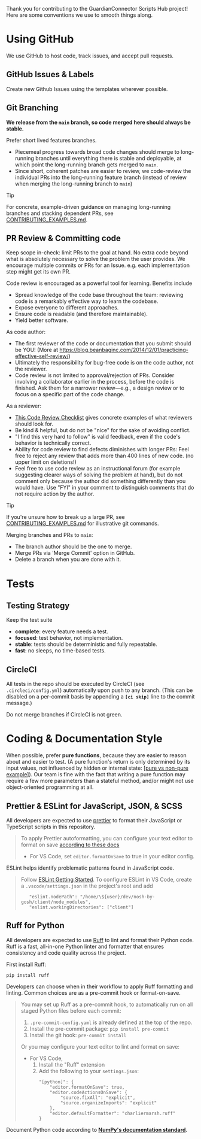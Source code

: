 Thank you for contributing to the GuardianConnector Scripts Hub project!
Here are some conventions we use to smooth things along.

# Using GitHub

We use GitHub to host code, track issues, and accept pull requests.

## GitHub Issues & Labels

Create new Github Issues using the templates wherever possible.

## Git Branching

**We release from the `main` branch, so code merged here should always be stable.**

Prefer short lived features branches.
- Piecemeal progress towards broad code changes should merge to long-running branches until
  everything there is stable and deployable, at which point the long-running branch gets merged
  to `main`.
- Since short, coherent patches are easier to review, we code-review the individual PRs into
  the long-running feature branch (instead of review when merging the long-running branch to
  `main`)

> [!TIP]
> For concrete, example-driven guidance on managing long-running branches and stacking dependent PRs,
> see [CONTRIBUTING_EXAMPLES.md](./CONTRIBUTING_EXAMPLES.md).


## PR Review & Committing code

Keep scope in-check: limit PRs to the goal at hand.  No extra code beyond what is absolutely
necessary to solve the problem the user provides.  We encourage multiple commits or PRs for an
Issue. e.g. each implementation step might get its own PR.

Code review is encouraged as a powerful tool for learning.  Benefits include
- Spread knowledge of the code base throughout the team: reviewing code is a remarkably effective way to learn the codebase.
- Expose everyone to different approaches.
- Ensure code is readable (and therefore maintainable).
- Yield better software.

As code author:
- The first reviewer of the code or documentation that you submit should be YOU!  (More at https://blog.beanbaginc.com/2014/12/01/practicing-effective-self-review/)
- Ultimately the responsibility for bug-free code is on the code author, not the reviewer.
- Code review is not limited to approval/rejection of PRs. Consider involving a collaborator
earlier in the process, before the code is finished. Ask them for a narrower review—e.g., a
design review or to focus on a specific part of the code change.

As a reviewer:
- [This Code Review Checklist](http://web.archive.org/web/20180219163514/https://blog.fogcreek.com/increase-defect-detection-with-our-code-review-checklist-example/)
  gives concrete examples of what reviewers should look for.
- Be kind & helpful, but do not be "nice" for the sake of avoiding conflict.
- "I find this very hard to follow" is valid feedback, even if the code's behavior is technically correct.
- Ability for code review to find defects diminishes with longer PRs: Feel free to reject any
  review that adds more than 400 lines of new code. (no upper limit on deletions!)
- Feel free to use code review as an instructional forum (for example suggesting
  clearer ways of solving the problem at hand), but do not comment only because
  the author did something differently than you would have. Use "FYI" in your
  comment to distinguish comments that do not require action by the author.

> [!TIP]
> If you're unsure how to break up a large PR, see [CONTRIBUTING_EXAMPLES.md](./CONTRIBUTING_EXAMPLES.md)
> for illustrative git commands.


Merging branches and PRs to `main`:
- The branch author should be the one to merge.
- Merge PRs via 'Merge Commit' option in GitHub.
- Delete a branch when you are done with it.


# Tests

## Testing Strategy

Keep the test suite
* **complete**: every feature needs a test.
* **focused**: test behavior, not implementation.
* **stable**: tests should be deterministic and fully repeatable.
* **fast**: no sleeps, no time-based tests.

## CircleCI

All tests in the repo should be executed by CircleCI (see `.circleci/config.yml`)
automatically upon push to any branch.  (This can be disabled on a per-commit basis
by appending a **`[ci skip]`** line to the commit message.)

Do not merge branches if CircleCI is not green.


# Coding & Documentation Style

When possible, prefer **pure functions**, because they are easier to reason
about and easier to test. (A pure function's return is only determined by its
input values, not influenced by hidden or internal
state:
[[pure vs non-pure example](https://stackoverflow.com/a/22733240/850883)]). Our
team is fine with the fact that writing a pure function may require a few more
parameters than a stateful method, and/or might not use object-oriented
programming at all.


## Prettier & ESLint for JavaScript, JSON, & SCSS

All developers are expected to use [prettier](https://prettier.io/) to format their JavaScript or TypeScript scripts in this repository.

> To apply Prettier autoformatting, you can configure your text editor to format on save [according
> to these docs](https://prettier.io/docs/en/editors.html)
> - For VS Code, set `editor.formatOnSave` to true in your editor config.


ESLint helps identify problematic patterns found in JavaScript code.

> Follow [ESLint Getting Started](https://eslint.org/docs/user-guide/getting-started).
> To configure ESLint in VS Code, create a `.vscode/settings.json` in the project's root and add
> ```
>    "eslint.nodePath": "/home/\${user}/dev/nosh-by-gosh/client/node_modules",
>    "eslint.workingDirectories": ["client"]
> ```


## Ruff for Python

All developers are expected to use [Ruff](https://github.com/astral-sh/ruff) to lint and format
their Python code. Ruff is a fast, all-in-one Python linter and formatter that ensures consistency
and code quality across the project.

First install Ruff:

    pip install ruff

Developers can choose when in their workflow to apply Ruff formatting and linting. Common choices are as a pre-commit hook or format-on-save.

> You may set up Ruff as a pre-commit hook, to automatically run on all staged Python files before each commit:
> 1. `.pre-commit-config.yaml` is already defined at the top of the repo.
> 2. Install the pre-commit package: `pip install pre-commit`
> 3. Install the git hook: `pre-commit install`
>
>
> Or you may configure your text editor to lint and format on save:
> - For VS Code,
>   1. Install the "Ruff" extension
>   2. Add the following to your `settings.json`:
>      ```
>      "[python]": {
>          "editor.formatOnSave": true,
>          "editor.codeActionsOnSave": {
>              "source.fixAll": "explicit",
>              "source.organizeImports": "explicit"
>          },
>          "editor.defaultFormatter": "charliermarsh.ruff"
>      }
>      ```

Document Python code according to **[NumPy's documentation
standard](https://numpydoc.readthedocs.io/en/latest/format.html#docstring-standard)**.